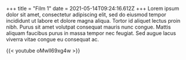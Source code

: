 +++
title = "Film 1"
date = 2021-05-14T09:24:16.612Z
+++
Lorem ipsum dolor sit amet, consectetur adipiscing elit, sed do eiusmod tempor incididunt ut labore et dolore magna aliqua. Tortor id aliquet lectus proin nibh. Purus sit amet volutpat consequat mauris nunc congue. Mattis aliquam faucibus purus in massa tempor nec feugiat. Sed augue lacus viverra vitae congue eu consequat ac.

{{< youtube oMwlI69xg4w >}}